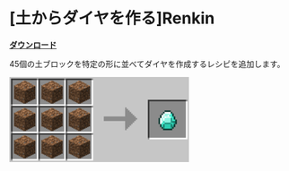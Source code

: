 # [土からダイヤを作る]Renkin

[**ダウンロード**](https://github.com/eyeq/mod-1.11.2-Renkin/releases/download/1.0/1.11.2-Renkin-1.0.jar)

45個の土ブロックを特定の形に並べてダイヤを作成するレシピを追加します。  

<img src="https://github.com/eyeq/mod-1.11.2-Renkin/blob/master/screenshots/%E3%83%80%E3%82%A4%E3%83%A4%E3%83%A2%E3%83%B3%E3%83%89(Diamond).png" width="320px">  
